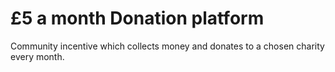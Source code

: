 # £5 a month Donation platform

Community incentive which collects money and donates to a chosen charity every month.
